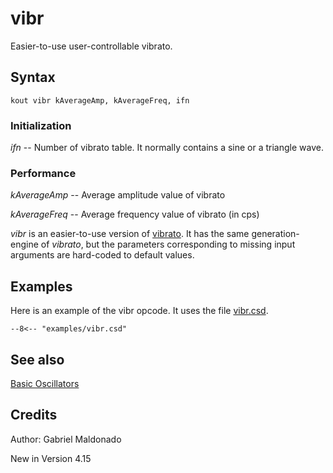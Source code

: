 <!--
id:vibr
category:Signal Generators:Basic Oscillators
-->
# vibr
Easier-to-use user-controllable vibrato.

## Syntax
``` csound-orc
kout vibr kAverageAmp, kAverageFreq, ifn
```

### Initialization

_ifn_ -- Number of vibrato table. It normally contains a sine or a triangle wave.

### Performance

_kAverageAmp_ -- Average amplitude value of vibrato

_kAverageFreq_ -- Average frequency value of vibrato (in cps)

_vibr_ is an easier-to-use version of [vibrato](../../opcodes/vibrato). It has the same generation-engine of _vibrato_, but the parameters corresponding to missing input arguments are hard-coded to default values.

## Examples

Here is an example of the vibr opcode. It uses the file [vibr.csd](../../examples/vibr.csd).

``` csound-orc title="Example of the vibr opcode." linenums="1"
--8<-- "examples/vibr.csd"
```

## See also

[Basic Oscillators](../../siggen/basic)

## Credits

Author: Gabriel Maldonado

New in Version 4.15
